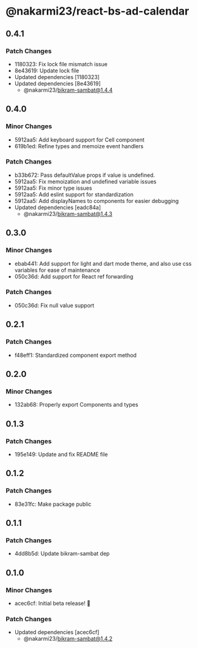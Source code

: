 # @nakarmi23/react-bs-ad-calendar

## 0.4.1

### Patch Changes

- 1180323: Fix lock file mismatch issue
- 8e43619: Update lock file
- Updated dependencies [1180323]
- Updated dependencies [8e43619]
  - @nakarmi23/bikram-sambat@1.4.4

## 0.4.0

### Minor Changes

- 5912aa5: Add keyboard support for Cell component
- 619b1ed: Refine types and memoize event handlers

### Patch Changes

- b33b672: Pass defaultValue props if value is undefined.
- 5912aa5: Fix memoization and undefined variable issues
- 5912aa5: Fix minor type issues
- 5912aa5: Add eslint support for standardization
- 5912aa5: Add displayNames to components for easier debugging
- Updated dependencies [eadc84a]
  - @nakarmi23/bikram-sambat@1.4.3

## 0.3.0

### Minor Changes

- ebab441: Add support for light and dart mode theme, and also use css variables for ease of maintenance
- 050c36d: Add support for React ref forwarding

### Patch Changes

- 050c36d: Fix null value support

## 0.2.1

### Patch Changes

- f48eff1: Standardized component export method

## 0.2.0

### Minor Changes

- 132ab68: Properly export Components and types

## 0.1.3

### Patch Changes

- 195e149: Update and fix README file

## 0.1.2

### Patch Changes

- 83e31fc: Make package public

## 0.1.1

### Patch Changes

- 4dd8b5d: Update bikram-sambat dep

## 0.1.0

### Minor Changes

- acec6cf: Initial beta release! 🎉

### Patch Changes

- Updated dependencies [acec6cf]
  - @nakarmi23/bikram-sambat@1.4.2
